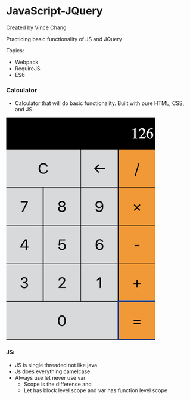 # JavaScript-JQuery

Created by Vince Chang </br>

Practicing basic functionality of JS and JQuery

Topics:

- Webpack
- RequireJS
- ES6

### Calculator

- Calculator that will do basic functionality. Built with pure HTML, CSS, and JS

![Final Product](https://github.com/vincehacks/JavaScript-JQuery/blob/master/calculator/FinalProject.png)

#### JS:

- JS is single threaded not like java
- Js does everything camelcase
- Always use let never use var
  - Scope is the difference and
  - Let has block level scope and var has function level scope
